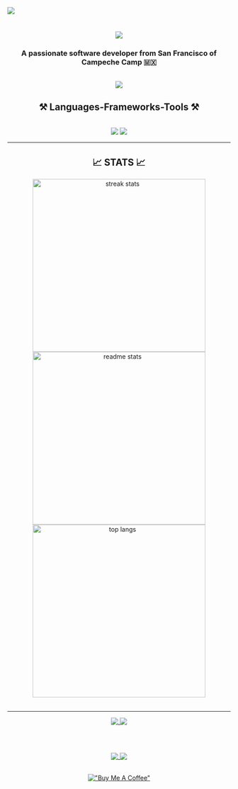[![](https://visitcount.itsvg.in/api?id=Brayan-chan&label=Profile%20Views&color=12&icon=1&pretty=false)](https://visitcount.itsvg.in)

<h1 align="center">
  <a href="https://git.io/typing-svg">
    <img src="https://readme-typing-svg.herokuapp.com/?font=Righteous&size=35&center=true&vCenter=true&width=500&height=70&duration=4000&lines=H1+There!+👋;+I'm+Brayan+Chan!;" />
  </a>
</h1>

<h3 align="center">A passionate software developer from San Francisco of Campeche Camp 🇲🇽</h3>

<br/>

<div align="center">
  <a href="mailto:al071392@uacam.mx">
    <img src="https://img.shields.io/badge/Gmail-333333?style=for-the-badge&logo=gmail&logoColor=red" target="_blank" />
  </a>
</div>



<h2 align="center">⚒️ Languages-Frameworks-Tools ⚒️</h2>
<br/>
<div align="center">
    <img src="https://skillicons.dev/icons?i=bootstrap,html,css,vscode,github,figma,git,dart,supabase" />
    <img src="https://skillicons.dev/icons?i=python,cpp,javascript,java,mysql,flutter,php,astro, firebase" /><br>
</div>

<hr/>
<h2 align="center">📈  STATS  📈</h2>
<div align="center">

<img width=390 src="https://github-readme-streak-stats-salesp07.vercel.app/?user=Brayan-chan&count_private=true&theme=react&border_radius=10" alt="streak stats"/>

<br/>

<img width=390 src="https://github-readme-stats.vercel.app/api?username=Brayan-chan&count_private=true&show_icons=true&theme=react&rank_icon=github&border_radius=10" alt="readme stats" />

<br/>

<img width=390 align="center" src="https://github-readme-stats.vercel.app/api/top-langs/?username=Brayan-chan&hide=HTML&langs_count=8&layout=compact&theme=react&border_radius=10&size_weight=0.5&count_weight=0.5&exclude_repo=github-readme-stats" alt="top langs" />

</div>

<br/>
<hr/>

<div align="center">
  
<a href="https://github.com/Brayan-chan/MIMO-HTML">
  <img align="top" src="https://github-readme-stats.vercel.app/api/pin/?username=Brayan-chan&repo=MIMO-HTML&layout=compact&theme=react&&border_radius=10&size_weight=0.5&count_weight=0.5&show_owner=true" />
</a>

<a href="https://github.com/Brayan-chan/notefiles">
  <img align="top" src="https://github-readme-stats.vercel.app/api/pin/?username=Brayan-chan&repo=notefiles&layout=compact&theme=react&&border_radius=10&size_weight=0.5&count_weight=0.5&show_owner=true" />
</a>

<br><br>

<a href="https://github.com/Brayan-chan/InvestigacionOperaciones">
  <img align="top" src="https://github-readme-stats.vercel.app/api/pin/?username=Brayan-chan&repo=InvestigacionOperaciones&layout=compact&theme=react&&border_radius=10&size_weight=0.5&count_weight=0.5&show_owner=true" />
</a>

<a href="https://github.com/Brayan-chan/starnote">
  <img align="top" src="https://github-readme-stats.vercel.app/api/pin/?username=Brayan-chan&repo=starnote&layout=compact&theme=react&&border_radius=10&size_weight=0.5&count_weight=0.5&show_owner=true" />
</a>

</div>

<div align="center"><br>

[!["Buy Me A Coffee"](https://www.buymeacoffee.com/assets/img/custom_images/purple_img.png)](https://buymeacoffee.com/brayanchan)

</div>
